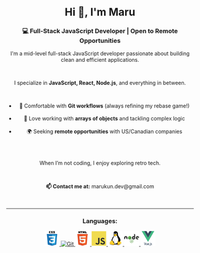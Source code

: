 <h1 align="center">Hi 👋, I'm Maru</h1>
<h3 align="center">💻 Full-Stack JavaScript Developer | Open to Remote Opportunities</h3>

<p align="center">
  I'm a mid-level full-stack JavaScript developer passionate about building clean and efficient applications.
</p><br>

<p align="center">
  I specialize in <strong>JavaScript, React, Node.js</strong>, and everything in between.
</p><br>

<div align="center">
  <ul>
    <li>🚀 Comfortable with <strong>Git workflows</strong> (always refining my rebase game!)</li><br>
    <li>🧩 Love working with <strong>arrays of objects</strong> and tackling complex logic</li><br>
    <li>🌍 Seeking <strong>remote opportunities</strong> with US/Canadian companies</li><br>
  </ul><br>
</div>

<p align="center">When I’m not coding, I enjoy exploring retro tech.</p><br>

<p align="center"><strong>📫 Contact me at:</strong> marukun.dev@gmail.com</p><br>

---

<h3 align="center">Languages:</h3>

<p align="center">
  <a href="https://www.w3schools.com/css/" target="_blank" rel="noreferrer">
    <img src="https://raw.githubusercontent.com/devicons/devicon/master/icons/css3/css3-original-wordmark.svg" alt="CSS3" width="40" height="40"/>
  </a>
  <a href="https://git-scm.com/" target="_blank" rel="noreferrer">
    <img src="https://www.vectorlogo.zone/logos/git-scm/git-scm-icon.svg" alt="Git" width="40" height="40"/>
  </a>
  <a href="https://www.w3.org/html/" target="_blank" rel="noreferrer">
    <img src="https://raw.githubusercontent.com/devicons/devicon/master/icons/html5/html5-original-wordmark.svg" alt="HTML5" width="40" height="40"/>
  </a>
  <a href="https://developer.mozilla.org/en-US/docs/Web/JavaScript" target="_blank" rel="noreferrer">
    <img src="https://raw.githubusercontent.com/devicons/devicon/master/icons/javascript/javascript-original.svg" alt="JavaScript" width="40" height="40"/>
  </a>
  <a href="https://www.linux.org/" target="_blank" rel="noreferrer">
    <img src="https://raw.githubusercontent.com/devicons/devicon/master/icons/linux/linux-original.svg" alt="Linux" width="40" height="40"/>
  </a>
  <a href="https://nodejs.org" target="_blank" rel="noreferrer">
    <img src="https://raw.githubusercontent.com/devicons/devicon/master/icons/nodejs/nodejs-original-wordmark.svg" alt="Node.js" width="40" height="40"/>
  </a>
  <a href="https://vuejs.org/" target="_blank" rel="noreferrer">
    <img src="https://raw.githubusercontent.com/devicons/devicon/master/icons/vuejs/vuejs-original-wordmark.svg" alt="Vue.js" width="40" height="40"/>
  </a>
</p>
